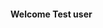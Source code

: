 <!DOCTYPE html>
<html>
<head>
	<title>GITHUB TEST </title>
</head>
<body>
<h4>Welcome Test user</h4>

</body>
</html>
